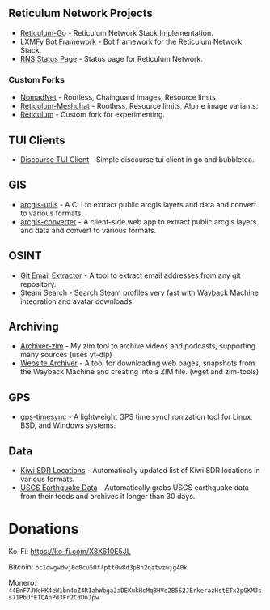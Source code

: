 ## Reticulum Network Projects

- [Reticulum-Go](https://github.com/Sudo-Ivan/Reticulum-Go) - Reticulum Network Stack Implementation.
- [LXMFy Bot Framework](https://github.com/lxmfy/LXMFy) - Bot framework for the Reticulum Network Stack.
- [RNS Status Page](https://github.com/Sudo-Ivan/rns-status-page) - Status page for Reticulum Network.

### Custom Forks

- [NomadNet](https://github.com/Sudo-Ivan/NomadNet) - Rootless, Chainguard images, Resource limits.
- [Reticulum-Meshchat](https://github.com/Sudo-Ivan/reticulum-meshchat) - Rootless, Resource limits, Alpine image variants.
- [Reticulum](https://github.com/Sudo-Ivan/Reticulum) - Custom fork for experimenting. 

## TUI Clients

- [Discourse TUI Client](https://github.com/Sudo-Ivan/discourse-tui-client) - Simple discourse tui client in go and bubbletea.

## GIS

- [arcgis-utils](https://github.com/Sudo-Ivan/arcgis-utils) - A CLI to extract public arcgis layers and data and convert to various formats.
- [arcgis-converter](https://github.com/Sudo-Ivan/arcgis-converter) - A client-side web app to extract public arcgis layers and data and convert to various formats.

## OSINT

- [Git Email Extractor](https://github.com/Sudo-Ivan/git-email-extractor) - A tool to extract email addresses from any git repository.
- [Steam Search](https://github.com/Sudo-Ivan/steam-search) - Search Steam profiles very fast with Wayback Machine integration and avatar downloads.

## Archiving

- [Archiver-zim](https://github.com/Sudo-Ivan/archiver-zim) - My zim tool to archive videos and podcasts, supporting many sources (uses yt-dlp)
- [Website Archiver](https://github.com/Sudo-Ivan/website-archiver) - A tool for downloading web pages, snapshots from the Wayback Machine and creating into a ZIM file. (wget and zim-tools)

## GPS

- [gps-timesync](https://github.com/Sudo-Ivan/gps-timesync) - A lightweight GPS time synchronization tool for Linux, BSD, and Windows systems.

## Data

- [Kiwi SDR Locations](https://github.com/Sudo-Ivan/web-sdr-locations/blob/main/data/kiwisdr_locations.geojson) - Automatically updated list of Kiwi SDR locations in various formats.
- [USGS Earthquake Data](https://github.com/Sudo-Ivan/usgs-data) - Automatically grabs USGS earthquake data from their feeds and archives it longer than 30 days. 

# Donations

Ko-Fi: https://ko-fi.com/X8X610E5JL

Bitcoin: `bc1qwgwdwj6d0cu50flptt0w8d3p8h2qatvzwjg40k`

Monero: `44EnF7JWeHK4eW1bn4oZ4R1ahWbgaJaDEKukHcMqBHVe2B5S2JErkerazHstETx2pGKMJss71PbUfETQAnPd3Fr2CdDnJpw`
